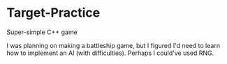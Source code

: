 # Target-Practice
Super-simple C++ game

I was planning on making a battleship game, but I figured I'd need to learn how to implement an AI (with difficulties). Perhaps I could've used RNG.
